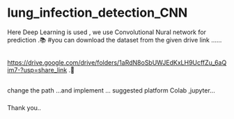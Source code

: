 # lung_infection_detection_CNN

Here Deep Learning is used , we use Convolutional Nural network for prediction .📚
#you can download the dataset from the given drive link ......
##
https://drive.google.com/drive/folders/1aRdN8oSbUWJEdKxLH9UcffZu_6aQim7-?usp=share_link .🤞
##
change the path ...and implement ...
suggested platform Colab ,jupyter...
###
Thank you..
